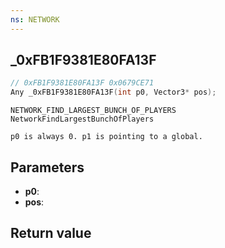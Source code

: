 ```yaml
---
ns: NETWORK
---
```

## _0xFB1F9381E80FA13F

```c
// 0xFB1F9381E80FA13F 0x0679CE71
Any _0xFB1F9381E80FA13F(int p0, Vector3* pos);
```

```
NETWORK_FIND_LARGEST_BUNCH_OF_PLAYERS
NetworkFindLargestBunchOfPlayers

p0 is always 0. p1 is pointing to a global.  
```

## Parameters
* **p0**: 
* **pos**: 

## Return value
